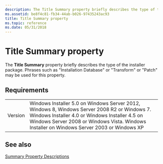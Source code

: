 ```yaml
---
description: The Title Summary property briefly describes the type of the installer package. Phrases such as &\#0034;Installation Database&\#0034; or &\#0034;Transform&\#0034; or &\#0034;Patch&\#0034; may be used for this property.
ms.assetid: be8f4c81-fb34-44ab-b026-97435243ac93
title: Title Summary property
ms.topic: reference
ms.date: 05/31/2018
---
```


# Title Summary property

The **Title Summary** property briefly describes the type of the installer package. Phrases such as "Installation Database" or "Transform" or "Patch" may be used for this property.

## Requirements



|                    |                                                                                                                                                                                                                                                         |
|--------------------|---------------------------------------------------------------------------------------------------------------------------------------------------------------------------------------------------------------------------------------------------------|
| Version<br/> | Windows Installer 5.0 on Windows Server 2012, Windows 8, Windows Server 2008 R2 or Windows 7. Windows Installer 4.0 or Windows Installer 4.5 on Windows Server 2008 or Windows Vista. Windows Installer on Windows Server 2003 or Windows XP<br/> |



## See also

<dl> <dt>

[Summary Property Descriptions](summary-property-descriptions.md)
</dt> </dl>

 

 




